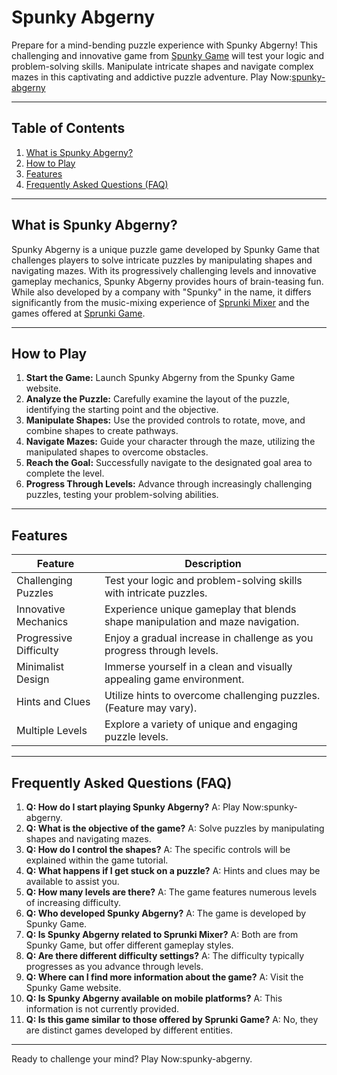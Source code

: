 # Spunky Abgerny

Prepare for a mind-bending puzzle experience with Spunky Abgerny! This challenging and innovative game from [Spunky Game](https://spunky.games) will test your logic and problem-solving skills. Manipulate intricate shapes and navigate complex mazes in this captivating and addictive puzzle adventure. Play Now:[spunky-abgerny](https://spunky.games/spunky-abgerny)

---

## Table of Contents

1. [What is Spunky Abgerny?](#what-is-spunky-abgerny)
2. [How to Play](#how-to-play)
3. [Features](#features)
4. [Frequently Asked Questions (FAQ)](#faq)


---

## What is Spunky Abgerny? <a name="what-is-spunky-abgerny"></a>

Spunky Abgerny is a unique puzzle game developed by Spunky Game that challenges players to solve intricate puzzles by manipulating shapes and navigating mazes.  With its progressively challenging levels and innovative gameplay mechanics, Spunky Abgerny provides hours of brain-teasing fun. While also developed by a company with "Spunky" in the name, it differs significantly from the music-mixing experience of [Sprunki Mixer](https://spunky.games/sprunki-mixer) and the games offered at [Sprunki Game](https://sprunkigame.games/).


---

## How to Play <a name="how-to-play"></a>

1. **Start the Game:** Launch Spunky Abgerny from the Spunky Game website.
2. **Analyze the Puzzle:** Carefully examine the layout of the puzzle, identifying the starting point and the objective.
3. **Manipulate Shapes:** Use the provided controls to rotate, move, and combine shapes to create pathways.
4. **Navigate Mazes:** Guide your character through the maze, utilizing the manipulated shapes to overcome obstacles.
5. **Reach the Goal:** Successfully navigate to the designated goal area to complete the level.
6. **Progress Through Levels:** Advance through increasingly challenging puzzles, testing your problem-solving abilities.



---

## Features <a name="features"></a>

| Feature | Description |
|---|---|
| Challenging Puzzles | Test your logic and problem-solving skills with intricate puzzles. |
| Innovative Mechanics | Experience unique gameplay that blends shape manipulation and maze navigation. |
| Progressive Difficulty | Enjoy a gradual increase in challenge as you progress through levels. |
| Minimalist Design | Immerse yourself in a clean and visually appealing game environment. |
| Hints and Clues | Utilize hints to overcome challenging puzzles. (Feature may vary). |
| Multiple Levels | Explore a variety of unique and engaging puzzle levels. |


---

## Frequently Asked Questions (FAQ) <a name="faq"></a>

1. **Q: How do I start playing Spunky Abgerny?** A:  Play Now:spunky-abgerny.
2. **Q: What is the objective of the game?** A: Solve puzzles by manipulating shapes and navigating mazes.
3. **Q: How do I control the shapes?** A:  The specific controls will be explained within the game tutorial.
4. **Q: What happens if I get stuck on a puzzle?** A: Hints and clues may be available to assist you.
5. **Q: How many levels are there?** A: The game features numerous levels of increasing difficulty.
6. **Q: Who developed Spunky Abgerny?** A:  The game is developed by Spunky Game.
7. **Q: Is Spunky Abgerny related to Sprunki Mixer?** A: Both are from Spunky Game, but offer different gameplay styles.
8. **Q:  Are there different difficulty settings?** A: The difficulty typically progresses as you advance through levels.
9. **Q:  Where can I find more information about the game?** A:  Visit the Spunky Game website.
10. **Q: Is Spunky Abgerny available on mobile platforms?** A:  This information is not currently provided.
11. **Q:  Is this game similar to those offered by Sprunki Game?**  A:  No, they are distinct games developed by different entities.


---

Ready to challenge your mind? Play Now:spunky-abgerny.
